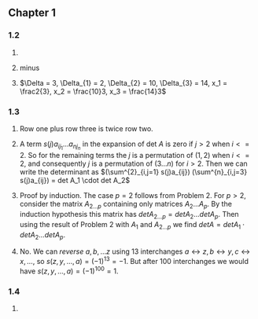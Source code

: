 ## Chapter 1

### 1.2

  1. 
	 
  2. minus

  3. $\Delta = 3, \Delta_{1} = 2, \Delta_{2} = 10, \Delta_{3} = 14,
      x_1 = \frac2{3}, x_2 = \frac{10}3, x_3 = \frac{14}3$

### 1.3

  1. Row one plus row three is twice row two.

  2. A term $s(j)a_{ij_1}\dots a_{nj_n}$ in the expansion of det $A$
     is zero if $j > 2$ when $i <= 2$.  So for the remaining terms the
	 $j$ is a permutation of $(1, 2)$ when $i <= 2$, and consequently
     $j$ is a permutation of $(3\dots n)$ for $i > 2$.  Then we can
     write the determinant as $(\sum^{2}_{i,j=1} s(j)a_{ij})
     (\sum^{n}_{i,j=3} s(j)a_{ij}) = det A_1 \cdot det A_2$

  3. Proof by induction.  The case $p = 2$ follows from Problem 2.  For $p > 2$, consider
     the matrix $A_{2 \dots p}$ containing only matrices $A_2 \dots
     A_p$.  By the induction hypothesis this matrix has $det A_{2
     \dots p} = det A_2 \dots det A_p$.  Then using the result of
     Problem 2 with $A_1$ and $A_{2\dots p}$ we find $det A = det
     A_1\cdot det A_2 \dots det A_p$.

  4. No. We can _reverse_ $a, b, \dots z$ using 13 interchanges
     $a\leftrightarrow z, b\leftrightarrow y, c\leftrightarrow x,
     \dots$, so $s(z, y, \dots, a) = (-1)^{13} = -1$.  But after $100$
     interchanges we would have $s(z, y, \dots, a) = (-1)^{100} = 1$.

### 1.4

  1. 
